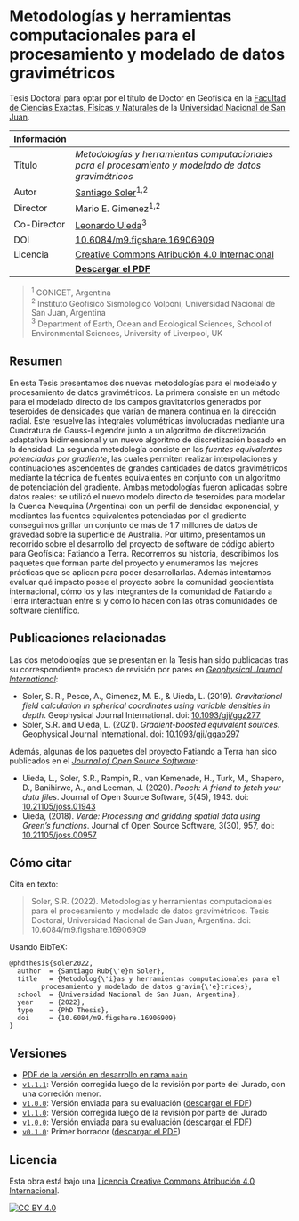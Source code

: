 # Metodologías y herramientas computacionales para el procesamiento y modelado de datos gravimétricos

Tesis Doctoral para optar por el título de Doctor en Geofísica en la
[Facultad de Ciencias Exactas, Físicas y Naturales](http://exactas.unsj.edu.ar/)
de la
[Universidad Nacional de San Juan](http://www.unsj.edu.ar).

| Información  |           |
|--------------|-----------|
| Título   | _Metodologías y herramientas computacionales para el procesamiento y modelado de datos gravimétricos_ |
| Autor    | [Santiago Soler](https://www.santisoler.com)<sup>1,2</sup> |
| Director | Mario E. Gimenez<sup>1,2</sup>  |
| Co-Director | [Leonardo Uieda](https://www.leouieda.com)<sup>3</sup> |
| DOI      | [10.6084/m9.figshare.16906909](https://doi.org/10.6084/m9.figshare.16906909) |
| Licencia | [Creative Commons Atribución 4.0 Internacional][cc-by] |
|          | [**Descargar el PDF**](https://doi.org/10.6084/m9.figshare.16906909) |

> <sup>1</sup> CONICET, Argentina<br/>
> <sup>2</sup> Instituto Geofísico Sismológico Volponi, Universidad Nacional de San Juan,
> Argentina<br>
> <sup>3</sup> Department of Earth, Ocean and Ecological Sciences, School of Environmental Sciences, University of Liverpool, UK


## Resumen

En esta Tesis presentamos dos nuevas metodologías para el modelado
y procesamiento de datos gravimétricos.
La primera consiste en un método para el modelado directo de los campos
gravitatorios generados por teseroides de densidades que varían de manera
continua en la dirección radial.
Este resuelve las integrales volumétricas involucradas mediante una Cuadratura
de Gauss-Legendre junto a un algoritmo de discretización adaptativa
bidimensional y un nuevo algoritmo de discretización basado en la densidad.
La segunda metodología consiste en las _fuentes equivalentes potenciadas por
gradiente_, las cuales permiten realizar interpolaciones y continuaciones
ascendentes de grandes cantidades de datos gravimétricos mediante la técnica de
fuentes equivalentes en conjunto con un algoritmo de potenciación del
gradiente.
Ambas metodologías fueron aplicadas sobre datos reales: se utilizó el nuevo
modelo directo de teseroides para modelar la Cuenca Neuquina (Argentina) con un
perfil de densidad exponencial, y mediantes las fuentes equivalentes
potenciadas por el gradiente conseguimos grillar un conjunto de más de 1.7
millones de datos de gravedad sobre la superficie de Australia.
Por último, presentamos un recorrido sobre el desarrollo del proyecto de
software de código abierto para Geofísica: Fatiando a Terra.
Recorremos su historia, describimos los paquetes que forman parte del proyecto
y enumeramos las mejores prácticas que se aplican para poder desarrollarlas.
Además intentamos evaluar qué impacto posee el proyecto sobre la comunidad
geocientista internacional, cómo los y las integrantes de la comunidad de
Fatiando a Terra interactúan entre sí y cómo lo hacen con las otras comunidades
de software científico.


## Publicaciones relacionadas

Las dos metodologías que se presentan en la Tesis han sido publicadas tras su
correspondiente proceso de revisión por pares en [_Geophysical Journal
International_](https://academic.oup.com/gji/):

- Soler, S. R., Pesce, A., Gimenez, M. E., & Uieda, L. (2019).
  _Gravitational field calculation in spherical coordinates using variable
  densities in depth_.
  Geophysical Journal International.
  doi: [10.1093/gji/ggz277](https://doi.org/10.1093/gji/ggz277)
- Soler, S.R. and Uieda, L. (2021).
  _Gradient-boosted equivalent sources_.
  Geophysical Journal International.
  doi: [10.1093/gji/ggab297](https://doi.org/10.1093/gji/ggab297)

Además, algunas de los paquetes del proyecto Fatiando a Terra han sido
publicados en el [_Journal of Open Source Software_](https://joss.theoj.org/):

- Uieda, L., Soler, S.R., Rampin, R., van Kemenade, H., Turk, M., Shapero, D.,
  Banihirwe, A., and Leeman, J. (2020).
  _Pooch: A friend to fetch your data files_.
  Journal of Open Source Software, 5(45), 1943.
  doi: [10.21105/joss.01943](https://doi.org/10.21105/joss.01943)
- Uieda, (2018).
  _Verde: Processing and gridding spatial data using Green’s
  functions_.
  Journal of Open Source Software, 3(30), 957,
  doi: [10.21105/joss.00957](https://doi.org/10.21105/joss.00957)


## Cómo citar

Cita en texto:

> Soler, S.R. (2022).
> Metodologías y herramientas computacionales para el procesamiento y modelado
> de datos gravimétricos.
> Tesis Doctoral, Universidad Nacional de San Juan, Argentina.
> doi: 10.6084/m9.figshare.16906909

Usando BibTeX:

```
@phdthesis{soler2022,
  author  = {Santiago Rub{\'e}n Soler},
  title   = {Metodolog{\'i}as y herramientas computacionales para el
        procesamiento y modelado de datos gravim{\'e}tricos},
  school  = {Universidad Nacional de San Juan, Argentina},
  year    = {2022},
  type    = {PhD Thesis},
  doi     = {10.6084/m9.figshare.16906909}
}
```

## Versiones

- [PDF de la versión en desarrollo en rama `main`](https://github.com/santisoler/phd-thesis/raw/pdf/thesis.pdf)
- [`v1.1.1`](https://github.com/santisoler/phd-thesis/releases/tag/v1.1.1): Versión corregida luego de la revisión por parte del Jurado, con una correción menor.
- [`v1.0.0`](https://github.com/santisoler/phd-thesis/releases/tag/v1.0.0): Versión enviada para su evaluación ([descargar el PDF](https://github.com/santisoler/phd-thesis/releases/download/v1.0.0/thesis.pdf))
- [`v1.1.0`](https://github.com/santisoler/phd-thesis/releases/tag/v1.1.0): Versión corregida luego de la revisión por parte del Jurado
- [`v1.0.0`](https://github.com/santisoler/phd-thesis/releases/tag/v1.0.0): Versión enviada para su evaluación ([descargar el PDF](https://github.com/santisoler/phd-thesis/releases/download/v1.0.0/thesis.pdf))
- [`v0.1.0`](https://github.com/santisoler/phd-thesis/releases/tag/v0.1.0): Primer borrador ([descargar el PDF](https://github.com/santisoler/phd-thesis/releases/download/v0.1.0/thesis.pdf))

## Licencia

Esta obra está bajo una
[Licencia Creative Commons Atribución 4.0 Internacional][cc-by].

[![CC BY 4.0][cc-by-image]][cc-by]

[cc-by]: https://creativecommons.org/licenses/by/4.0/deed.es
[cc-by-image]: https://i.creativecommons.org/l/by/4.0/88x31.png
